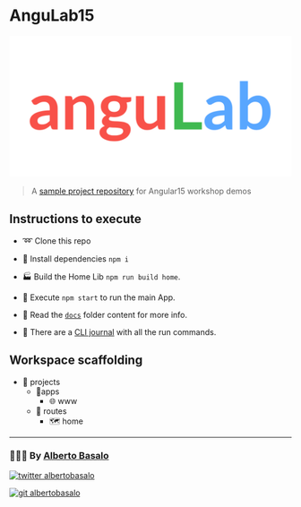 # AnguLab15

![anguLab](docs/angulab.png)

> A [sample project repository](https://github.com/AlbertoBasalo/angulab15/) for Angular15 workshop demos

## Instructions to execute

- ➿ Clone this repo

- 🚚 Install dependencies `npm i`

- 🏭 Build the Home Lib `npm run build home`.

- 🚀 Execute `npm start` to run the main App.

- 📕 Read the [`docs`](./docs/) folder content for more info.

- 🍳 There are a [CLI journal](./docs/CLI.md) with all the run commands.

## Workspace scaffolding

- 📂 projects
  - 📂apps
    - 🌐 www
  - 📂 routes
    - 🗺️ home

---

<footer>
  <h3>🧑🏼‍💻 By <a href="https://albertobasalo.dev" target="blank">Alberto Basalo</a> </h3>
  <p>
    <a href="https://twitter.com/albertobasalo" target="blank">
      <img src="https://img.shields.io/twitter/follow/albertobasalo?logo=twitter&style=for-the-badge" alt="twitter albertobasalo" />
    </a>
  </p>
  <p>
    <a href="https://github.com/albertobasalo" target="blank">
      <img 
        src="https://img.shields.io/github/followers/albertobasalo?logo=github&label=profile albertobasalo&style=for-the-badge" alt="git albertobasalo" />
    </a>
  </p>
</footer>
